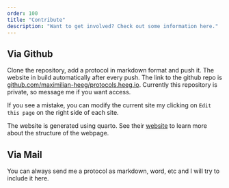 ```yaml
---
order: 100
title: "Contribute"
description: "Want to get involved? Check out some information here."
---
```


## Via Github

Clone the repository, add a protocol in markdown format and push it. The website in build automatically after every push. The link to the github repo is [github.com/maximilian-heeg/protocols.heeg.io](https://github.com/maximilian-heeg/protocols.heeg.io). Currently this repository is private, so message me if you want access.

If you see a mistake, you can modify the current site my clicking on `Edit this page` on the right side of each site.

The website is generated using quarto. See their [website](https://quarto.org) to learn more about the structure of the webpage.

## Via Mail

You can always send me a protocol as markdown, word, etc and I will try to include it here.
